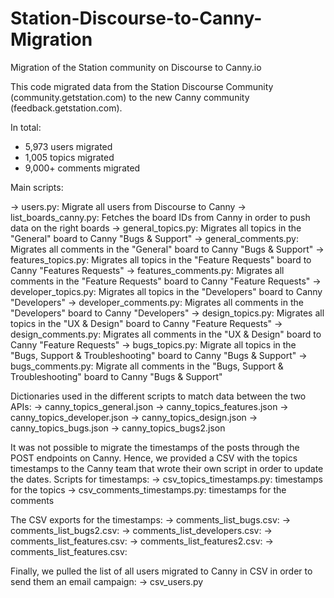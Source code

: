 # Station-Discourse-to-Canny-Migration
Migration of the Station community on Discourse to Canny.io

This code migrated data from the Station Discourse Community (community.getstation.com) to the new Canny community (feedback.getstation.com).

In total: 
- 5,973 users migrated
- 1,005 topics migrated
- 9,000+ comments migrated

Main scripts:

-> users.py: Migrate all users from Discourse to Canny
-> list_boards_canny.py: Fetches the board IDs from Canny in order to push data on the right boards
-> general_topics.py: Migrates all topics in the "General" board to Canny "Bugs & Support"
-> general_comments.py: Migrates all comments in the "General" board to Canny "Bugs & Support"
-> features_topics.py: Migrates all topics in the "Feature Requests" board to Canny "Features Requests"
-> features_comments.py: Migrates all comments in the "Feature Requests" board to Canny "Feature Requests"
-> developer_topics.py: Migrates all topics in the "Developers" board to Canny "Developers"
-> developer_comments.py: Migrates all comments in the "Developers" board to Canny "Developers"
-> design_topics.py: Migrates all topics in the "UX & Design" board to Canny "Feature Requests"
-> design_comments.py: Migrates all comments in the "UX & Design" board to Canny "Feature Requests"
-> bugs_topics.py: Migrate all topics in the "Bugs, Support & Troubleshooting" board to Canny "Bugs & Support"
-> bugs_comments.py: Migrate all comments in the "Bugs, Support & Troubleshooting" board to Canny "Bugs & Support"

Dictionaries used in the different scripts to match data between the two APIs:
-> canny_topics_general.json
-> canny_topics_features.json
-> canny_topics_developer.json
-> canny_topics_design.json
-> canny_topics_bugs.json
-> canny_topics_bugs2.json


It was not possible to migrate the timestamps of the posts through the POST endpoints on Canny. Hence, we provided a CSV with the topics timestamps to the Canny team that wrote their own script in order to update the dates.
Scripts for timestamps:
-> csv_topics_timestamps.py: timestamps for the topics
-> csv_comments_timestamps.py: timestamps for the comments

The CSV exports for the timestamps:
-> comments_list_bugs.csv: 
-> comments_list_bugs2.csv: 
-> comments_list_developers.csv:
-> comments_list_features.csv: 
-> comments_list_features2.csv: 
-> comments_list_features.csv: 

Finally, we pulled the list of all users migrated to Canny in CSV in order to send them an email campaign:
-> csv_users.py 


